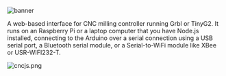 ![banner](https://raw.githubusercontent.com/cheton/cnc/master/media/banner2.png)

A web-based interface for CNC milling controller running Grbl or TinyG2. It runs on an Raspberry Pi or a laptop computer that you have Node.js installed, connecting to the Arduino over a serial connection using a USB serial port, a Bluetooth serial module, or a Serial-to-WiFi module like XBee or USR-WIFI232-T.

![cncjs.png](https://raw.githubusercontent.com/cheton/cnc/master/media/cnc.png)
